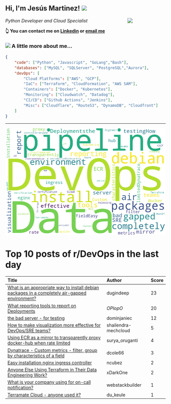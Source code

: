 <!--
**jmartinezl/jmartinezl** is a ✨ _special_ ✨ repository because its `README.md` (this file) appears on your GitHub profile.

Here are some ideas to get you started:

- 🔭 I’m currently working on ...
- 🌱 I’m currently learning ...
- 👯 I’m looking to collaborate on ...
- 🤔 I’m looking for help with ...
- 💬 Ask me about ...
- 📫 How to reach me: ...
- 😄 Pronouns: ...
- ⚡ Fun fact: ...
-->

<h2>Hi, I'm Jesús Martinez! <img src="https://media.giphy.com/media/WUlplcMpOCEmTGBtBW/giphy.gif" width="30"> </h2>
<img align='right' src="https://media.giphy.com/media/NytMLKyiaIh6VH9SPm/giphy.gif" width="120">
<p><em>Python Developer and Cloud Specialist
</em></p>

**👆 You can contact me on [Linkedin](https://www.linkedin.com/in/jes%C3%BAs-martinez-2b7b10104/) or [email me](mailto:jesus.mtz.lorenzo@gmail.com)**

### <img src="https://media.giphy.com/media/VgCDAzcKvsR6OM0uWg/giphy.gif" width="50"> A little more about me...  

```json
{
    "code": ["Python", "Javascript", "GoLang","Bash"],
    "databases": ["MySQL", "SQLServer", "PostgreSQL","Aurora"],
    "devOps": [
        "Cloud Platforms": ["AWS", "GCP"],
        "IaC": ["Terraform", "CloudFormation", "AWS SAM"],
        "Containers": ["Docker", "Kubernetes"],
        "Monitoring": ["Cloudwatch", "Datadog"],
        "CI/CD": ["Github Actions", "Jenkins"],
        "Misc": ["Cloudflare", "Route53", "DynamoDB", "Cloudfront"]
    ]
}
```
---

![Wordcloud](./cloud.png)

# Top 10 posts of r/DevOps in the last day

| Title | Author | Score |
|:---|:---|:---|
| [What is an appropriate way to install debian packages in a completely air-gapped environment?](https://www.reddit.com/r/devops/comments/18c8zl5/what_is_an_appropriate_way_to_install_debian/) | dugindeep | 23 |
| [What reporting tools to report on Deployments](https://www.reddit.com/r/devops/comments/18ckne9/what_reporting_tools_to_report_on_deployments/) | _OPlopO_ | 20 |
| [the bad server - for testing](https://www.reddit.com/r/devops/comments/18cd5oj/the_bad_server_for_testing/) | dominjaniec | 12 |
| [How to make visualization more effective for DevOps/SRE teams?](https://www.reddit.com/r/devops/comments/18cmdgb/how_to_make_visualization_more_effective_for/) | shailendra-mechcloud | 5 |
| [Using ECR as a mirror to transparently proxy docker-hub when rate limited](https://www.reddit.com/r/devops/comments/18cb152/using_ecr_as_a_mirror_to_transparently_proxy/) | surya_oruganti | 4 |
| [Dynatrace - Custom metrics - filter, group by characteristics of a field](https://www.reddit.com/r/devops/comments/18cbwn0/dynatrace_custom_metrics_filter_group_by/) | dcole66 | 3 |
| [Easy installation nginx ingress controller](https://www.reddit.com/r/devops/comments/18c3b9y/easy_installation_nginx_ingress_controller/) | ncubez | 2 |
| [Anyone Else Using Terraform in Their Data Engineering Work?](https://www.reddit.com/r/devops/comments/18ctz2d/anyone_else_using_terraform_in_their_data/) | xDarkOne | 2 |
| [What is your company using for on-call notification?](https://www.reddit.com/r/devops/comments/18cstmh/what_is_your_company_using_for_oncall_notification/) | webstackbuilder | 1 |
| [Terramate Cloud - anyone used it?](https://www.reddit.com/r/devops/comments/18cepp2/terramate_cloud_anyone_used_it/) | du_keule | 1 |
